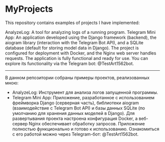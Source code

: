 # MyProjects


This repository contains examples of projects I have implemented:

AnalyzeLog: A tool for analyzing logs of a running program.
Telegram Mini App: An application developed using the Django framework (backend), the aiogram library (interaction with the Telegram Bot API), and a SQLite database (default for storing model data in Django). The project is configured for deployment with Docker, and the Nginx web server handles requests. The application is fully functional and ready for use. You can explore its functionality via the Telegram bot: @TestArt1562bot.

__________________________________________________________________
В данном репозитории собраны примеры проектов, реализованных мною:

- AnalyzeLog: Инструмент для анализа логов запущенной программы.
- Telegram Mini App: Приложение, разработанное с использованием фреймворка Django (серверная часть), библиотеки aiogram (взаимодействие с Telegram Bot API) и базы данных SQLite (по умолчанию для хранения данных моделей в Django). Для развертывания проекта настроена конфигурация Docker, а веб-сервер Nginx обеспечивает обработку запросов. Приложение полностью функционально и готово к использованию. Ознакомиться с его работой можно через Telegram-бот: @TestArt1562bot.
